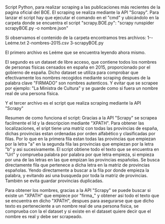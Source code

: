 Script Python, para realizar scraping a las publicaciones más recientes de la pagina oficial del BOE.
El scraping se realiza mediante la API "Scrapy".
Para lanzar el script hay que ejecutar el comando en el "cmd" y ubicándolo en la carpeta donde se encuentra el script "scrapy.BOE.py": "scrapy runspider scrapyBOE.py -o nombre.json"

Si observamos el contenido de la carpeta encontramos tres archivos:
1--Leéme.txt
2-nombres-2015.csv
3-scrapyBOE.py

El primero archivo es Leéme que se encuentra leyendo ahora mismo.

El segundo es un dataset de libre acceso, que contiene todos los nombres de personas físicas censados en españa en 2015, proporcionado por el gobierno de españa.
Dicho dataset se utiliza para comprobar que efectivamente los nombres recogidos mediante scraping despues de la palabra clave "FIRMADO" son nombres autenticos.
Y evitar que se scrapee por ejemplo: "La Ministra de Cultura" y se guarde como si fuera un nombre real de una persona física.

Y el tercer archivo es el script que realiza scraping mediante la API "Scrapy"

Resumen de como funciona el script:
Gracias a la API "Scrapy" se scrapea facilmente el Id y la descripcion mediante "XPATH".
Para obtener las localizaciones, el sript tiene una matriz con todas las provincias de españa, dichas provincias estan ordenadas por orden alfabético y clasificadas por filas.
Por lo que en la primera fila estan todas las provincias que empiezan por la letra "a" en la segunda fila las provincias que empiezan por la letra "b" y asi sucesivamente.
El script obtiene todo el texto que se encuentra en "Url" y comprueba palabra por palabra por que letra empieza, si empieza por una de las letras en las que empizan las provincias españolas.
Se busca directamente fila que pertenece a dicha letra en la matriz de provincias españolas.
Yendo directamente a buscar a la fila por donde empieza la palabra, y evitando asi una busqueda por toda la matriz de provincias.
También se evita guardar provincias duplicadas.

Para obtener los nombres, gracias a la API "Scrapy" se puede buscar si existe un "XPATH" que empiece por "firma_" y obtener asi todo el texto que se encuentra en dicho "XPATH",
despues para asegurarse que que dicho texto es perteneciente a un nombre real de una persona fisica, se comprueba con la el dataset y si existe en el dataset quiere decir que el nombre es real y debe ser scrapeado.
